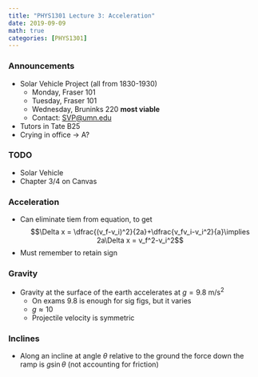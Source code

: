 ```yaml
---
title: "PHYS1301 Lecture 3: Acceleration"
date: 2019-09-09
math: true
categories: [PHYS1301]
---
```



### Announcements

- Solar Vehicle Project (all from 1830-1930)
    - Monday, Fraser 101
    - Tuesday, Fraser 101
    - Wednesday, Bruninks 220 **most viable**
    - Contact: SVP@umn.edu
- Tutors in Tate B25
- Crying in office &rarr; A?


### TODO

- Solar Vehicle
- Chapter 3/4 on Canvas


### Acceleration

- Can eliminate tiem from equation, to get $$\Delta x = \dfrac{(v_f-v_i)^2}{2a}+\dfrac{v_fv_i-v_i^2}{a}\implies 2a\Delta x = v_f^2-v_i^2$$
- Must remember to retain sign

### Gravity

- Gravity at the surface of the earth accelerates at $g=9.8$ m/s$^2$
    - On exams 9.8 is enough for sig figs, but it varies
    - $g\approx10$
    - Projectile velocity is symmetric

### Inclines

- Along an incline at angle $\theta$ relative to the ground the force down the ramp is $g\sin{\theta}$ (not accounting for friction)



